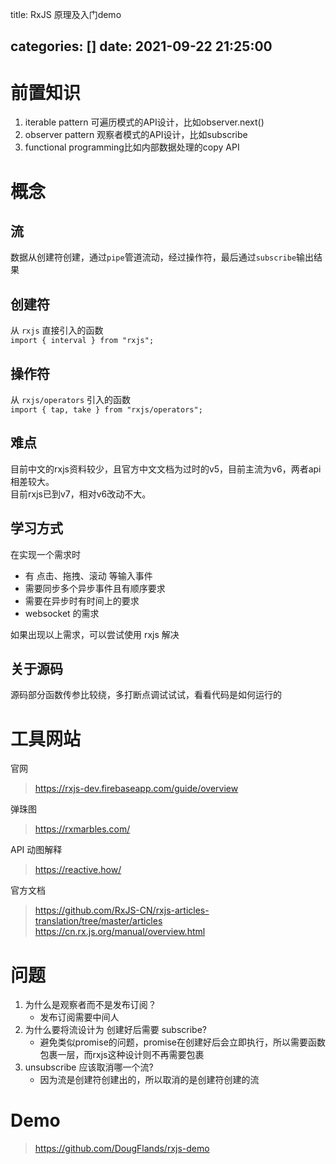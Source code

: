 title: RxJS 原理及入门demo

categories: []
date: 2021-09-22 21:25:00
---

# 前置知识
1. iterable pattern 可遍历模式的API设计，比如observer.next()
2. observer pattern 观察者模式的API设计，比如subscribe
3. functional programming比如内部数据处理的copy API

# 概念
## 流
数据从创建符创建，通过`pipe`管道流动，经过操作符，最后通过`subscribe`输出结果

<!--more-->

## 创建符
从 `rxjs` 直接引入的函数  
`import { interval } from "rxjs";`

## 操作符
从 `rxjs/operators` 引入的函数  
`import { tap, take } from "rxjs/operators";`

## 难点
目前中文的rxjs资料较少，且官方中文文档为过时的v5，目前主流为v6，两者api相差较大。  
目前rxjs已到v7，相对v6改动不大。  

## 学习方式
在实现一个需求时
- 有 点击、拖拽、滚动 等输入事件
- 需要同步多个异步事件且有顺序要求
- 需要在异步时有时间上的要求
- websocket 的需求

如果出现以上需求，可以尝试使用 rxjs 解决

## 关于源码
源码部分函数传参比较绕，多打断点调试试试，看看代码是如何运行的

# 工具网站
官网
> https://rxjs-dev.firebaseapp.com/guide/overview

弹珠图
> https://rxmarbles.com/

API 动图解释
> https://reactive.how/

官方文档
> https://github.com/RxJS-CN/rxjs-articles-translation/tree/master/articles
> https://cn.rx.js.org/manual/overview.html

# 问题
1. 为什么是观察者而不是发布订阅？
   - 发布订阅需要中间人
2. 为什么要将流设计为 创建好后需要 subscribe?
   - 避免类似promise的问题，promise在创建好后会立即执行，所以需要函数包裹一层，而rxjs这种设计则不再需要包裹
3. unsubscribe 应该取消哪一个流?
   - 因为流是创建符创建出的，所以取消的是创建符创建的流


# Demo
> https://github.com/DougFlands/rxjs-demo